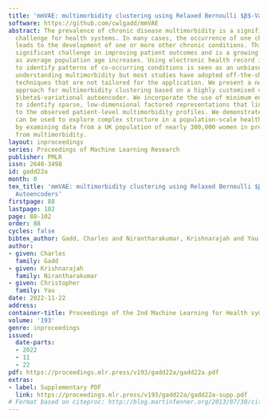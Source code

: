 ```yaml
---
title: 'mmVAE: multimorbidity clustering using Relaxed Bernoulli $β$-Variational Autoencoders'
software: https://github.com/cwlgadd/mmVAE
abstract: The prevalence of chronic disease multimorbidity is a significant and increasing
  challenge for health systems. In many cases, the occurrence of one chronic disease
  leads to the development of one or more other chronic conditions. This exerts a
  significant challenge in improving patient outcomes and is a growing challenge globally
  as average population age increases. Using electronic health record information
  to identify patterns of co-occurring conditions is seen as an unbiased means of
  understanding multimorbidity but most studies have adopted off-the-shelf algorithmic
  techniques that are not tailored for the application. We present a novel bespoke
  approach for multimorbidity clustering based on a highly customised version of a
  $\beta$-variational autoencoder. We incorporate the use of minimum entropy clustering
  to identify sparse, low-dimensional factored representations that link at a feature-level
  to the observed patient-level multimorbidity profiles. We demonstrate how the approach
  can be used to explore complex structure in a population-scale health data sets
  by examining data from a UK population of nearly 300,000 women in pregnancy suffering
  from multimorbidity.
layout: inproceedings
series: Proceedings of Machine Learning Research
publisher: PMLR
issn: 2640-3498
id: gadd22a
month: 0
tex_title: 'mmVAE: multimorbidity clustering using Relaxed Bernoulli $β$-Variational
  Autoencoders'
firstpage: 88
lastpage: 102
page: 88-102
order: 88
cycles: false
bibtex_author: Gadd, Charles and Nirantharakumar, Krishnarajah and Yau, Christopher
author:
- given: Charles
  family: Gadd
- given: Krishnarajah
  family: Nirantharakumar
- given: Christopher
  family: Yau
date: 2022-11-22
address:
container-title: Proceedings of the 2nd Machine Learning for Health symposium
volume: '193'
genre: inproceedings
issued:
  date-parts:
  - 2022
  - 11
  - 22
pdf: https://proceedings.mlr.press/v193/gadd22a/gadd22a.pdf
extras:
- label: Supplementary PDF
  link: https://proceedings.mlr.press/v193/gadd22a/gadd22a-supp.pdf
# Format based on citeproc: http://blog.martinfenner.org/2013/07/30/citeproc-yaml-for-bibliographies/
---
```

